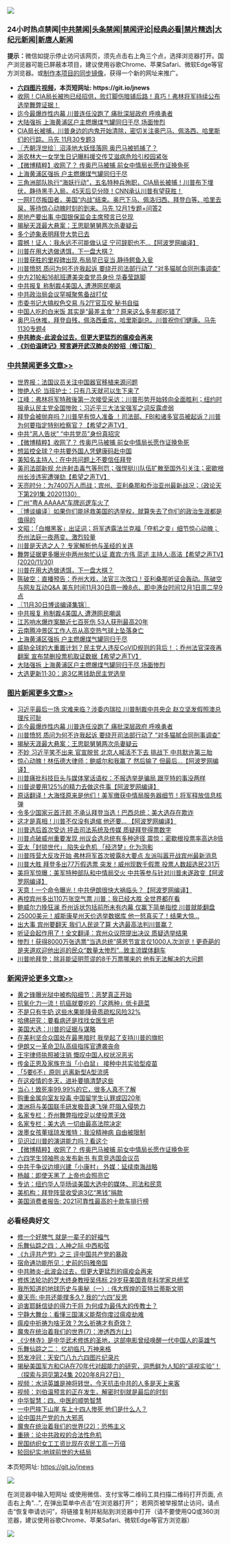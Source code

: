 ![](https://raw.githubusercontent.com/fqnews/bnews/master/64photo/fqnews-qr.jpg)

<div id="tt">
<h3>24小时热点禁闻|<a href="#%E4%B8%AD%E5%85%B1%E7%A6%81%E9%97%BB%E6%9B%B4%E5%A4%9A%E6%96%87%E7%AB%A0">中共禁闻</a>|<a href="#%E5%9B%BE%E7%89%87%E6%96%B0%E9%97%BB%E6%9B%B4%E5%A4%9A%E6%96%87%E7%AB%A0">头条禁闻</a>|<a href="#%E6%96%B0%E9%97%BB%E8%AF%84%E8%AE%BA%E6%9B%B4%E5%A4%9A%E6%96%87%E7%AB%A0">禁闻评论|<a href="#%E5%BF%85%E7%9C%8B%E7%BB%8F%E5%85%B8%E5%A5%BD%E6%96%87">经典必看|<a href="/video.md#%E7%A6%81%E7%89%87%E7%B2%BE%E9%80%89">禁片精选</a>|<a href="https://github.com/fqnews/djy/blob/master/gb/nf1351518.md#1">大纪元新闻</a>|<a href="https://github.com/fqnews/ntdtv/blob/master/gb/prog204.md#1">新唐人新闻</a></h3>
<div><b>提示：</b>微信如提示停止访问该网页，须先点击右上角三个点，选择浏览器打开。国产浏览器可能已屏蔽本项目，建议使用谷歌Chrome、苹果Safari、微软Edge等官方浏览器。或<a href="https://github.com/fqnews/bnews/blob/master/%E5%88%B6%E4%BD%9Cgit%E7%A6%81%E9%97%BB%E9%95%9C%E5%83%8F.md">制作本项目的同步镜像</a>，获得一个新的网址来推广。</div>
<ul>
<li><b><a href="http://d1.bdrive.tk/64.mp4" target="_blank">六四图片视频</a>，本页短网址: https://git.io/jnews</b></li>
<li><a href="/bannedvideo/20201130/1439653.md">收网！CIA局长被拘已经招供，败灯脚伤暗铺后路！真巧！弗林将军持续公布选举舞弊证据！</a></li>
<li><a href="/topimagenews/20201201/1439781.md">迄今最爆炸性内幕 川普连任没跑了 痛批深层政府 呼唤勇者</a></li>
<li><a href="/cbnews/20201201/1439734.md">大陆强拆 上海黄浦区户主燃爆煤气罐同归于尽 场面惨烈</a></li>
<li><a href="/bannedvideo/20201201/1439731.md">CIA局长被捕，川普身边的内鬼开始清除，密切关注奥巴马、佩洛西、哈里斯们的行踪。马先 11月30专题3</a></li>
<li><a href="/ssgc/20201201/1439836.md">〖兲朝浮世绘〗沼泽地大妖怪落网 奥巴马被抓捕了？</a></li>
<li><a href="/headline/20201130/1439651.md">浙农林大一女学生日记曝料援交传艾滋病危险引校园紧张</a></li>
<li><a href="/comments/20201201/1440047.md">【微博精粹】收网了？ 传奥巴马被捕 前女中情局长愿作证换免死</a></li>
<li><a href="/cbnews/20201201/1439806.md">上海黄浦区强拆 户主燃爆煤气罐同归于尽</a></li>
<li><a href="/bannedvideo/20201201/1439943.md">三角洲部队执行“海妖行动”，五名特种兵殉职，CIA局长被捕！川普布下埋伏，静待黑手入局，45天后见分晓！CNN承认川普有望获胜！</a></li>
<li><a href="/bannedvideo/20201201/1439856.md">一网打尽叛国者，美国“内战”结束。奥巴下马、佩洛归西、拜登白等、哈里去屎，等待惊心动魄时刻的到来。马先 12月1专题+问答2</a></li>
<li><a href="/finance/20201201/1439844.md">房地产要出事 中国银保监会主席预言已兑现</a></li>
<li><a href="/topimagenews/20201201/1439730.md">揭秘天涯最大悬案：王思聪舅舅两次杀妻疑云</a></li>
<li><a href="/comments/20201201/1439928.md">多个迹象表明拜登大势已去</a></li>
<li><a href="/cnnews/20201201/1440032.md">震撼！证人：我永远不可能做认证 宁可辞职也不…【阿波罗网编译】</a></li>
<li><a href="/cbnews/20201201/1439909.md">川普在用大选做诱饵，下一盘大棋？</a></li>
<li><a href="/bannedvideo/20201130/1439642.md">川普获胜的里程碑出现,布局早已妥当,静待鳄鱼入瓮</a></li>
<li><a href="/topimagenews/20201201/1439743.md">川普愤怒 质问为何不许我起诉 要绕开司法部行动了 “对多猫腻合同刑事调查”</a></li>
<li><a href="/cnnews/20201201/1439854.md">中方21轮船16航班遭美突查党员身份 华春莹跳脚</a></li>
<li><a href="/cbnews/20201201/1439820.md">中共报复 称制裁4美国人 遭港网民嘲讽</a></li>
<li><a href="/headline/20201130/1439684.md">中共政治局会议罕喊聚焦备战打仗</a></li>
<li><a href="/cnnews/20201130/1439725.md">市委书记大搞权色交易 与2厅官互咬 秘书自缢</a></li>
<li><a href="/health/20201201/1439883.md">中国人吃的白米饭 其实是“最差主食”？原来这么多年都吃错了</a></li>
<li><a href="/bannedvideo/20201201/1440052.md">奥巴马休推，拜登自残，佩洛西垂帘，哈里斯副总。川普祝你们健康。马先 1130专题4</a></li>
<li><b><a href="/comments/20200211/1275071.md" target="_blank">中共肺炎-此波会过去，但更大更猛烈的瘟疫会再来</a></b></li>
<li><b><a href="/comments/20200207/1272816.md" target="_blank">《刘伯温碑记》预言避开武汉肺炎的妙招（修订版）</a></b></li>
</ul>
</div>

<div class="catlist">
<h3><a href="/cbnews/" target="_blank">中共禁闻</a><span><a href="/cbnews/" target="_blank" rel="nofollow">更多文章>></a></span></h3>
<ul>
<li><a href="/cbnews/20201201/1440203.md" target="_blank">世界报：法国议员关注中国器官移植来源问题</a></li>
<li><a href="/cbnews/20201201/1440137.md" target="_blank">惨绝人伦 当班护士：只有几天就可以生下来了</a></li>
<li><a href="/cbnews/20201201/1440126.md" target="_blank">江峰：弗林将军特赦後第一次接受采访：川普形势开始转向全面胜利；纽约时报承认民主党全国惨败；习近平三大法宝强军之词反露虚弱</a></li>
<li><a href="/cbnews/20201201/1440089.md" target="_blank">拜登会被抛弃吗？川普早有惊人准备 ！司法部、FBI和诸多官员被起诉？川普为何要指定特别检察官？【希望之声TV】</a></li>
<li><a href="/cbnews/20201201/1440071.md" target="_blank">中共“恶人告状” “中共党员”身份真招灾</a></li>
<li><a href="/comments/20201201/1440047.md" target="_blank">【微博精粹】收网了？ 传奥巴马被捕 前女中情局长愿作证换免死</a></li>
<li><a href="/cbnews/20201201/1440042.md" target="_blank">想监控全球？中共要外国人凭健康码赴中国</a></li>
<li><a href="/cbnews/20201201/1440020.md" target="_blank">美知名主持人：在中共问题上不要信任拜登</a></li>
<li><a href="/cbnews/20201201/1439992.md" target="_blank">美司法部新规 允许射击毒气等刑罚；强悍挺川队伍扩散至国外引关注；密歇根州长涉违宪遭弹劾【希望之声TV】</a></li>
<li><a href="/cbnews/20201201/1439980.md" target="_blank">天亮时分：为7400万人而战；宾州、亚利桑那和乔治亚州最新战况；（政论天下第291集 20201130）</a></li>
<li><a href="/cbnews/20201201/1439951.md" target="_blank">广州“粤A AAAAA”车牌巡逻车火了</a></li>
<li><a href="/cbnews/20201201/1439938.md" target="_blank">〖博谈编译〗如果你们能拯救美国的选举权，就算失去了你们的政治生涯都是值得的</a></li>
<li><a href="/cbnews/20201201/1439927.md" target="_blank">文昭：「白帽黑客」出证词；将军透露法兰克福「夺机之变」细节惊心动魄；乔州法庭一夜两变、激烈较量</a></li>
<li><a href="/cbnews/20201201/1439728.md" target="_blank">川普是天选之人？ 专家解析他与圣经的关连</a></li>
<li><a href="/cbnews/20201201/1439913.md" target="_blank">舞弊证据更多曝光中两州匆忙认证 嘉宾:方伟 蓝述 主持人:高洁【希望之声TV】(2020/11/30)</a></li>
<li><a href="/cbnews/20201201/1439909.md" target="_blank">川普在用大选做诱饵，下一盘大棋？</a></li>
<li><a href="/cbnews/20201201/1439829.md" target="_blank">陈破空：直播预告：乔州大戏，法官三次改口！亚利桑那听证会轰动。陈破空与网友互动Q&amp;A 美东时间11月30日周一晚8点、即中港台时间12月1日周二早9点</a></li>
<li><a href="/cbnews/20201201/1439828.md" target="_blank">〖11月30日博谈编译集锦〗</a></li>
<li><a href="/cbnews/20201201/1439820.md" target="_blank">中共报复 称制裁4美国人 遭港网民嘲讽</a></li>
<li><a href="/cbnews/20201201/1439808.md" target="_blank">江苏响水爆炸案酿近七百死伤 53人获刑最高20年</a></li>
<li><a href="/cbnews/20201201/1439807.md" target="_blank">云南腾冲景区工作人员从高空热气球上坠落身亡</a></li>
<li><a href="/cbnews/20201201/1439806.md" target="_blank">上海黄浦区强拆 户主燃爆煤气罐同归于尽</a></li>
<li><a href="/cbnews/20201201/1439800.md" target="_blank">威胁全球的大重置计划？民主党人违反CoVID规则的背后！；乔州法官深夜再翻案 宣布禁删投票机取证数据【希望之声TV】</a></li>
<li><a href="/cbnews/20201201/1439734.md" target="_blank">大陆强拆 上海黄浦区户主燃爆煤气罐同归于尽 场面惨烈</a></li>
<li><a href="/cbnews/20201130/1439688.md" target="_blank">大选更新11·30：逾3亿黑钱助民主党选举</a></li>

</ul>
</div>
<div class="catlist">
<h3><a href="/topimagenews/" target="_blank">图片新闻</a><span><a href="/topimagenews/" target="_blank" rel="nofollow">更多文章>></a></span></h3>
<ul>
<li><a href="/topimagenews/20201201/1440232.md" target="_blank">习近平最后一场 灾难来临？涉委内瑞拉 川普制裁中共央企 赵立坚发假照澳总理斥可耻</a></li>
<li><a href="/topimagenews/20201201/1439781.md" target="_blank">迄今最爆炸性内幕 川普连任没跑了 痛批深层政府 呼唤勇者</a></li>
<li><a href="/topimagenews/20201201/1439743.md" target="_blank">川普愤怒 质问为何不许我起诉 要绕开司法部行动了 “对多猫腻合同刑事调查”</a></li>
<li><a href="/topimagenews/20201201/1439730.md" target="_blank">揭秘天涯最大悬案：王思聪舅舅两次杀妻疑云</a></li>
<li><a href="/topimagenews/20201130/1439615.md" target="_blank">不妙 习近平笑不出来 官宣脱贫 北京人喊活不下去 挑战下 中共默许第三胎</a></li>
<li><a href="/topimagenews/20201130/1439556.md" target="_blank">惊心动魄！林伍德大律师：鲍威尔和我赢了 然后输了 但最后&#8230;【阿波罗网编译】</a></li>
<li><a href="/topimagenews/20201130/1439512.md" target="_blank">川普痛批科技巨头与媒体掌话语权：不报选举是骗局 跟亨特的事没两样</a></li>
<li><a href="/topimagenews/20201130/1439486.md" target="_blank">川普说要用125%的精力去做这件事【阿波罗网编译】</a></li>
<li><a href="/comments/20201130/1439481.md" target="_blank">原话翻译！大海怪原来是他们！美军缴获中情局服务器细节！将军释放信息核弹</a></li>
<li><a href="/topimagenews/20201130/1439454.md" target="_blank">令多少国家元首汗颜 不承认拜登当选！巴西总统：美大选存在欺诈</a></li>
<li><a href="/topimagenews/20201130/1439362.md" target="_blank">这才是真相！川普不仅没有退缩 他还要… 【阿波罗网编译】</a></li>
<li><a href="/topimagenews/20201130/1439300.md" target="_blank">川普选后首次受访 抨击司法系统及传媒 质疑拜登得票数字</a></li>
<li><a href="/topimagenews/20201130/1439290.md" target="_blank">川普点破威州重要发现 州议会选总统有多种途径 震惊：密歇根投票率高达8倍</a></li>
<li><a href="/topimagenews/20201130/1439271.md" target="_blank">亚太「封锁世代」 陷失业危机 「经济梦」化为泡影</a></li>
<li><a href="/topimagenews/20201130/1439243.md" target="_blank">川普阵营大反攻开始 弗林将军首次披露8大要点 左派叫嚣开战宾州最新消息</a></li>
<li><a href="/topimagenews/20201129/1439209.md" target="_blank">川普大胜 拜登多出77万假选票 突发！威州现数千假票 投票人数超选民231万</a></li>
<li><a href="/topimagenews/20201129/1439098.md" target="_blank">美将军惊曝：美军特种部队和中情局交火 中共等参与针对川普未遂政变【阿波罗网编译】</a></li>
<li><a href="/topimagenews/20201129/1439062.md" target="_blank">天意！一个命令曝光！中共伊朗很快大祸临头？【阿波罗网编译】</a></li>
<li><a href="/topimagenews/20201129/1438889.md" target="_blank">再控宾州多出110万张空气票 川普：我已经大胜 全世界都在看</a></li>
<li><a href="/topimagenews/20201129/1438851.md" target="_blank">鲍威尔力挽狂澜 乔州诉状包括前所未有内幕 仅赢下简单指控 川普就能翻盘</a></li>
<li><a href="/topimagenews/20201128/1438779.md" target="_blank">25000美元！威斯康星州天价选举数据库 他一怒真买了！结果大惊…</a></li>
<li><a href="/topimagenews/20201128/1438742.md" target="_blank">出大事 宾州要翻天 我们人民说了算 大选最高法判川普赢？</a></li>
<li><a href="/topimagenews/20201128/1438585.md" target="_blank">听证会起作用了！全文翻译：宾州众议院提出决议 质疑选举结果</a></li>
<li><a href="/comments/20201128/1438507.md" target="_blank">惨烈！获得8000万张选票“当选总统”感恩节宣言仅1000人次浏览！更奇葩的是夹道欢迎他出巡的民众“数量太惨烈”…致主流媒体翻车</a></li>
<li><a href="/topimagenews/20201128/1438467.md" target="_blank">川普呛拜登：除非能证明荒谬的8千万票哪来的 他有无法解决的大问题</a></li>

</ul>
</div>
<div class="catlist">
<h3><a href="/comments/" target="_blank">新闻评论</a><span><a href="/comments/" target="_blank" rel="nofollow">更多文章>></a></span></h3>
<ul>
<li><a href="/comments/20201201/1440239.md" target="_blank">黄之锋曝光狱中被构陷细节：恶梦真正开始</a></li>
<li><a href="/comments/20201201/1440227.md" target="_blank">抗氧化力一流！抗癌就要吃的「这两种」低卡蔬菜</a></li>
<li><a href="/comments/20201201/1440226.md" target="_blank">不是只有牛奶 这些水果能降骨质疏松风险32%</a></li>
<li><a href="/comments/20201201/1440225.md" target="_blank">哈佛研究：要看病还是找找女医生吧</a></li>
<li><a href="/comments/20201201/1440220.md" target="_blank">美国大选：川普的证据与谋略</a></li>
<li><a href="/comments/20201201/1440219.md" target="_blank">在美利坚合众国处在最黑暗时 我举起了支持川普的旗帜</a></li>
<li><a href="/comments/20201201/1440179.md" target="_blank">伊朗又一革命卫队高级指挥官遭袭丧命</a></li>
<li><a href="/comments/20201201/1440168.md" target="_blank">王宇律师执照被注销 慨叹中国人权状况恶劣</a></li>
<li><a href="/comments/20201201/1440167.md" target="_blank">传金正恩及家族充当「小白鼠」 接种中共实验型疫苗</a></li>
<li><a href="/comments/20201201/1440166.md" target="_blank">「5要6不」原则 远离新型A型流感</a></li>
<li><a href="/comments/20201201/1440165.md" target="_blank">在这疫情的冬天，进补要搞清楚这些</a></li>
<li><a href="/comments/20201201/1440164.md" target="_blank">当心！致死率99.99%的它，很多人真不了解</a></li>
<li><a href="/comments/20201201/1440147.md" target="_blank">购重金属向室友投毒 中国留学生认罪或囚20年</a></li>
<li><a href="/comments/20201201/1440146.md" target="_blank">澳洲将与美国联手研发极音速飞弹 吓阻入侵势力</a></li>
<li><a href="/comments/20201201/1440140.md" target="_blank">名家专栏：乔州舞弊指控足以使投票无效</a></li>
<li><a href="/comments/20201201/1440129.md" target="_blank">名家专栏：美大选 一切由最高法院决定</a></li>
<li><a href="/comments/20201201/1440094.md" target="_blank">泼墨女孩董瑶琼发推特：我没精神病 自由被限制</a></li>
<li><a href="/comments/20201201/1440068.md" target="_blank">见识过川普的演讲能力吗？看这个</a></li>
<li><a href="/comments/20201201/1440047.md" target="_blank">【微博精粹】收网了？ 传奥巴马被捕 前女中情局长愿作证换免死</a></li>
<li><a href="/comments/20201201/1440034.md" target="_blank">六四学生领袖熊炎发布新书 有意竞选国会议员</a></li>
<li><a href="/comments/20201201/1440033.md" target="_blank">中共于争议边境兴建「小康村」 外媒：延续南海战略</a></li>
<li><a href="/comments/20201201/1440028.md" target="_blank">杨越：即使天黑了 上帝也会照亮它</a></li>
<li><a href="/comments/20201201/1440009.md" target="_blank">专访：纽约华人华旸谈美国大选中的媒体、司法和民意</a></li>
<li><a href="/comments/20201201/1440008.md" target="_blank">美机构：拜登阵营收受逾3亿“黑钱”捐款</a></li>
<li><a href="/comments/20201201/1440007.md" target="_blank">美国消费者报告: 2021可靠性最高的十款车排行榜</a></li>

</ul>
</div>

<div class="catlist">
<h3>必看经典好文</h3>
<ul>
<li><a href="/funmedia/20200713/1359909.md" target="_blank">修一个好脾气 就是一辈子的好福气</a></li>
<li><a href="/tculture/20190101/791144.md" target="_blank">乐舞仙踪之四：人神之际 中西和弦</a></li>
<li><a href="/bookonline/20131116/201054.md" target="_blank">《九评共产党》之三 评中国共产党的暴政</a></li>
<li><a href="/cbnews/20180711/970353.md" target="_blank">宿命通功能所见：史前的玛雅帝国</a></li>
<li><a href="/comments/20200211/1275071.md" target="_blank">中共肺炎-此波会过去，但更大更猛烈的瘟疫会再来</a></li>
<li><a href="/comments/20190517/1129285.md" target="_blank">修炼法轮功的芝大终身教授吴伟标 29岁获美国青年科学家总统奖</a></li>
<li><a href="/tculture/xiulian/20170611/772817.md" target="_blank">我所知道的地球历史与奥秘（一）: 伟大辉煌的亚特兰蒂斯文明</a></li>
<li><a href="/comments/20200607/1341003.md" target="_blank">章天亮: 中共还能撑多久? 我的“六四”反思</a></li>
<li><a href="/comments/20200622/1346846.md" target="_blank">迫害耶稣信徒的得力干将  为何成为最伟大的传教士？</a></li>
<li><a href="/comments/20200527/1273654.md" target="_blank">宁静大舞台：看懂三国演义能帮你度过瘟疫劫难</a></li>
<li><a href="/comments/20200502/1322275.md" target="_blank">瘟疫中祈祷为啥无效？怎么祈祷才有奇效？</a></li>
<li><a href="/topimagenews/20180527/948369.md" target="_blank">魔鬼在统治着我们的世界(7)：渗透西方(上)</a></li>
<li><a href="/comments/20201013/1412612.md" target="_blank">《少林寺》是中华武术修炼的圣地，这部电影曾经唤醒一代中国人的英雄气</a></li>
<li><a href="/tculture/20170711/790081.md" target="_blank">乐舞仙踪之二： 忆初临凡 万神来格</a></li>
<li><a href="/comments/20200604/783200.md" target="_blank">怒发冲冠：天安门八九六四图片纪录片</a></li>
<li><a href="/cbnews/20200828/1386804.md" target="_blank">揭秘美国军方和CIA在70年代对超能力的研究，洞悉鲜为人知的“遥视实验”！（探索与洞见第24集 2020年8月27日）</a></li>
<li><a href="/comments/20200623/1273653.md" target="_blank">视频：水浒英雄是神将转世，今天抗击中共的人多是天上来客</a></li>
<li><a href="/comments/20200628/1351782.md" target="_blank">视频：刘伯温预言的正在发生，解密时刻就是最后的时刻</a></li>
<li><a href="/comments/20200605/783247.md" target="_blank">中华智慧：四、中医的顺势智慧</a></li>
<li><a href="/cbnews/20200611/1343057.md" target="_blank">一中巴摔下山崖 车上十四人惨死 他们是什么人？</a></li>
<li><a href="/comments/20200717/1361899.md" target="_blank">论中国共产党的九大邪恶</a></li>
<li><a href="/comments/20180804/981524.md" target="_blank">魔鬼在统治着我们的世界(22)：恐怖主义</a></li>
<li><a href="/comments/20200705/783271.md" target="_blank">重磅：论中共政权的合法性危机</a></li>
<li><a href="/lifebaike/20200515/1328783.md" target="_blank">民国纺织女工工资比现在农民工高一万倍</a></li>
<li><a href="/comments/20200920/582873.md" target="_blank">轮回纪实:地球前世的大结局</a></li>

</ul>
</div>

本页短网址: https://git.io/jnews

![](https://raw.githubusercontent.com/fqnews/bnews/master/64photo/fqnews-qr.jpg)

在浏览器中输入短网址 或使用微信、支付宝等二维码工具扫描二维码打开页面, 点击右上角"...", 在弹出菜单中点击“在浏览器打开”； 若网页被举报禁止访问，请点击“恢复申请访问”，将链接复制并粘贴到浏览器中打开（请不要使用QQ或360浏览器，建议使用谷歌Chrome、苹果Safari、微软Edge等官方浏览器）

![](https://raw.githubusercontent.com/fqnews/bnews/master/64photo/wx.jpg)